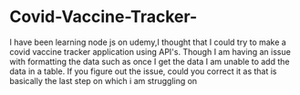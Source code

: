 # Covid-Vaccine-Tracker-
I have been learning node js on udemy,I thought that I could try to make a covid vaccine tracker application using API's. Though I am having an issue with formatting the 
data such as once I get the data I am unable to add the data in a table.
If you figure out the issue, could you correct it as that is basically the last step on which i am struggling on 
